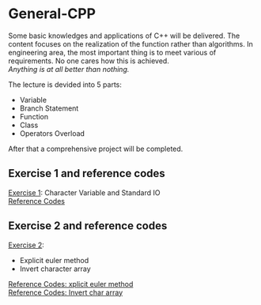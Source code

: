 # General-CPP
Some basic knowledges and applications of C++ will be delivered. The content focuses on the realization of the function rather than algorithms. In engineering area, the most important thing is to meet various of requirements. No one cares how this is achieved.  
*Anything is at all better than nothing.*

The lecture is devided into 5 parts:
* Variable
* Branch Statement
* Function
* Class
* Operators Overload

After that a comprehensive project will be completed.

## Exercise 1 and reference codes
[Exercise 1](https://github.com/wenyi1994/General-CPP/blob/master/Lecture_Materials/Exercises_1.pdf): Character Variable and Standard IO  
[Reference Codes](https://github.com/wenyi1994/General-CPP/blob/master/Example_Programs/exercise_1.cpp)

## Exercise 2 and reference codes
[Exercise 2](https://github.com/wenyi1994/General-CPP/blob/master/Lecture_Materials/Exercises_2.pdf):
* Explicit euler method
* Invert character array  

[Reference Codes: xplicit euler method](https://github.com/wenyi1994/General-CPP/blob/master/Example_Programs/exercise_2.cpp)  
[Reference Codes: Invert char array](https://github.com/wenyi1994/General-CPP/blob/master/Example_Programs/invert_char.cpp)
